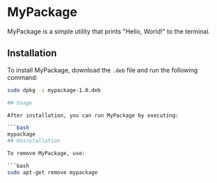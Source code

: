 # MyPackage

MyPackage is a simple utility that prints "Hello, World!" to the terminal.

## Installation

To install MyPackage, download the `.deb` file and run the following command:

```bash
sudo dpkg -i mypackage-1.0.deb

## Usage

After installation, you can run MyPackage by executing:

```bash
mypackage
## Uninstallation

To remove MyPackage, use:

```bash
sudo apt-get remove mypackage
